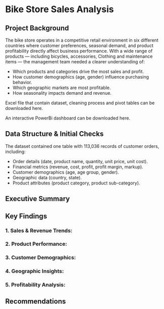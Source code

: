 # Bike Store Sales Analysis
## Project Background
The bike store operates in a competitive retail environment in six different countries where customer preferences, seasonal demand, and product profitability directly affect business performance. With a wide range of products — including bicycles, accessories, Clothing and maintenance items — the management team needed a clearer understanding of:

- Which products and categories drive the most sales and profit.  
- How customer demographics (age, gender) influence purchasing behavior.  
- Which geographic markets are most profitable.  
- How seasonality impacts demand and revenue.

Excel file that contain dataset, cleaning process and pivot tables can be downloaded here.

An interactive PowerBi dashboard can be downloaded here.
## Data Structure & Initial Checks
The dataset contained one table with 113,036 records of customer orders, including:

- Order details (date, product name, quantity, unit price, unit cost).  
- Financial metrics (revenue, cost, profit, profit margin, markup).  
- Customer demographics (age, age group, gender).  
- Geographic data (country, state).  
- Product attributes (product category, product sub-category).

## Executive Summary
## Key Findings
### 1. Sales & Revenue Trends:
### 2. Product Performance:
### 3. Customer Demographics:
### 4. Geographic Insights:
### 5. Profitability Analysis:
## Recommendations

